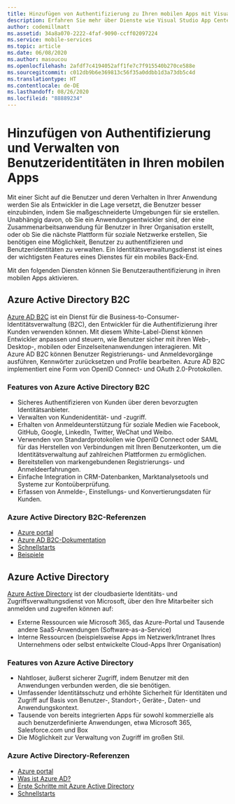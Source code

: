 ```yaml
---
title: Hinzufügen von Authentifizierung zu Ihren mobilen Apps mit Visual Studio App Center und Azure-Diensten
description: Erfahren Sie mehr über Dienste wie Visual Studio App Center, die beim Einrichten von Benutzerauthentifizierung unterstützen und es mobilen Anwendungen ermöglichen, sich über Social Media-Konten, Azure Active Directory und benutzerdefinierte Authentifizierung zu authentifizieren.
author: codemillmatt
ms.assetid: 34a8a070-2222-4faf-9090-ccff02097224
ms.service: mobile-services
ms.topic: article
ms.date: 06/08/2020
ms.author: masoucou
ms.openlocfilehash: 2afdf7c4194052aff1fe7c7f915540b270ce588e
ms.sourcegitcommit: c012db9b6e369813c56f35a0ddbb1d3a73db5c4d
ms.translationtype: HT
ms.contentlocale: de-DE
ms.lasthandoff: 08/26/2020
ms.locfileid: "88889234"
---
```

# <a name="add-authentication-and-manage-user-identities-in-your-mobile-apps"></a>Hinzufügen von Authentifizierung und Verwalten von Benutzeridentitäten in Ihren mobilen Apps

Mit einer Sicht auf die Benutzer und deren Verhalten in Ihrer Anwendung werden Sie als Entwickler in die Lage versetzt, die Benutzer besser einzubinden, indem Sie maßgeschneiderte Umgebungen für sie erstellen. Unabhängig davon, ob Sie ein Anwendungsentwickler sind, der eine Zusammenarbeitsanwendung für Benutzer in Ihrer Organisation erstellt, oder ob Sie die nächste Plattform für soziale Netzwerke erstellen, Sie benötigen eine Möglichkeit, Benutzer zu authentifizieren und Benutzeridentitäten zu verwalten. Ein Identitätsverwaltungsdienst ist eines der wichtigsten Features eines Dienstes für ein mobiles Back-End.

Mit den folgenden Diensten können Sie Benutzerauthentifizierung in ihren mobilen Apps aktivieren.

## <a name="azure-active-directory-b2c"></a>Azure Active Directory B2C

[Azure AD B2C](https://azure.microsoft.com/services/active-directory-b2c/) ist ein Dienst für die Business-to-Consumer-Identitätsverwaltung (B2C), den Entwickler für die Authentifizierung ihrer Kunden verwenden können. Mit diesem White-Label-Dienst können Entwickler anpassen und steuern, wie Benutzer sicher mit ihren Web-, Desktop-, mobilen oder Einzelseitenanwendungen interagieren. Mit Azure AD B2C können Benutzer Registrierungs- und Anmeldevorgänge ausführen, Kennwörter zurücksetzen und Profile bearbeiten. Azure AD B2C implementiert eine Form von OpenID Connect- und OAuth 2.0-Protokollen. 

### <a name="azure-active-directory-b2c-features"></a>Features von Azure Active Directory B2C

- Sicheres Authentifizieren von Kunden über deren bevorzugten Identitätsanbieter.
- Verwalten von Kundenidentität- und -zugriff.
- Erhalten von Anmeldeunterstützung für soziale Medien wie Facebook, GitHub, Google, LinkedIn, Twitter, WeChat und Weibo.
- Verwenden von Standardprotokollen wie OpenID Connect oder SAML für das Herstellen von Verbindungen mit Ihren Benutzerkonten, um die Identitätsverwaltung auf zahlreichen Plattformen zu ermöglichen.
- Bereitstellen von markengebundenen Registrierungs- und Anmeldeerfahrungen.
- Einfache Integration in CRM-Datenbanken, Marktanalysetools und Systeme zur Kontoüberprüfung.
- Erfassen von Anmelde-, Einstellungs- und Konvertierungsdaten für Kunden.

### <a name="azure-active-directory-b2c-references"></a>Azure Active Directory B2C-Referenzen

- [Azure portal](https://portal.azure.com/)
- [Azure AD B2C-Dokumentation](/azure/active-directory-b2c/)
- [Schnellstarts](/azure/active-directory-b2c/active-directory-b2c-quickstarts-web-app)
- [Beispiele](/azure/active-directory-b2c/code-samples)

## <a name="azure-active-directory"></a>Azure Active Directory

[Azure Active Directory](https://azure.microsoft.com/services/active-directory/) ist der cloudbasierte Identitäts- und Zugriffsverwaltungsdienst von Microsoft, über den Ihre Mitarbeiter sich anmelden und zugreifen können auf:

- Externe Ressourcen wie Microsoft 365, das Azure-Portal und Tausende andere SaaS-Anwendungen (Software-as-a-Service)
- Interne Ressourcen (beispielsweise Apps im Netzwerk/Intranet Ihres Unternehmens oder selbst entwickelte Cloud-Apps Ihrer Organisation)

### <a name="azure-active-directory-features"></a>Features von Azure Active Directory

- Nahtloser, äußerst sicherer Zugriff, indem Benutzer mit den Anwendungen verbunden werden, die sie benötigen.
- Umfassender Identitätsschutz und erhöhte Sicherheit für Identitäten und Zugriff auf Basis von Benutzer-, Standort-, Geräte-, Daten- und Anwendungskontext.
- Tausende von bereits integrierten Apps für sowohl kommerzielle als auch benutzerdefinierte Anwendungen, etwa Microsoft 365, Salesforce.com und Box
- Die Möglichkeit zur Verwaltung von Zugriff im großen Stil.

### <a name="azure-active-directory-references"></a>Azure Active Directory-Referenzen

- [Azure portal](https://portal.azure.com/)
- [Was ist Azure AD?](/azure/active-directory/fundamentals/active-directory-whatis)
- [Erste Schritte mit Azure Active Directory](/azure/active-directory/fundamentals/active-directory-whatis)
- [Schnellstarts](/azure/active-directory/fundamentals/active-directory-access-create-new-tenant)